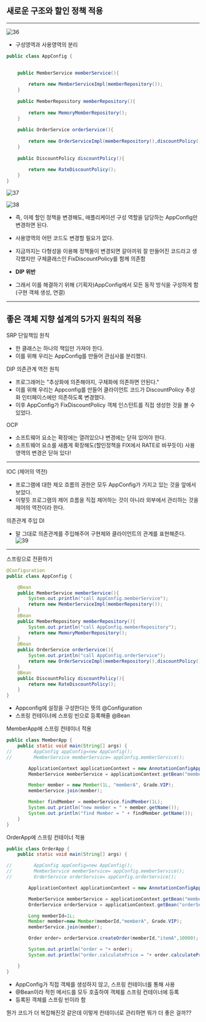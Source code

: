 ## 새로운 구조와 할인 정책 적용
___

![36](https://user-images.githubusercontent.com/113106136/216734458-555a22ca-cc68-4850-bf02-e7a37323f4a5.png)

- 구성영역과 사용영역의 분리

```java
public class AppConfig {

    
    public MemberService memberService(){
    
        return new MemberServiceImpl(memberRepository());
    }
    
    public MemberRepository memberRepository(){
        
        return new MemoryMemberRepository();
    }
    
    public OrderService orderService(){
        
        return new OrderServiceImpl(memberRepository(),discountPolicy());
    }
   
    public DiscountPolicy discountPolicy(){
    
        return new RateDiscountPolicy();
    }
}
```
![37](https://user-images.githubusercontent.com/113106136/216734747-538de5bc-7b20-41f3-aa31-b699b0eb7faa.png)

![38](https://user-images.githubusercontent.com/113106136/216734849-50231d08-bd86-4797-b757-7225cdb7b576.png)

- 즉, 아제 할인 정책을 변경해도, 애플리케이션 구성 역할을 담당하는 AppConfig만 변경하면 된다. 
- 사용영역의 어떤 코드도 변경할 필요가 없다.
- 지금까지는 다형성을 이용해 정책들이 변경되면 갈아끼워 잘 만들어진 코드라고 생각했지만 구체클래스인 FixDiscountPolicy를 함께 의존함
- **DIP 위반**

- 그래서 이를 해결하기 위해 (기획자)AppConfig에서 모든 동작 방식을 구성하게 함 (구현 객체 생성, 연결)
___

## 좋은 객체 지향 설계의 5가지 원칙의 적용
SRP 단일책임 원칙
- 한 클래스는 하나의 책임만 가져야 한다.
- 이를 위해 우리는 AppConfig를 만들어 관심사를 분리했다.

DIP 의존관계 역전 원칙
- 프로그래머는 "추상화에 의존해야지, 구체화에 의존하면 안된다."
- 이를 위해 우리는 Appconfig를 만들어 클라이언트 코드가 DiscountPolicy 추상화 인터페이스에만 의존하도록 변경했다.
- 이후 AppConfig가 FixDiscountPolicy 객체 인스턴트를 직접 생성한 것을 볼 수 있었다.

OCP
- 소프트웨어 요소는 확장에는 열려있으나 변경에는 닫혀 있어야 한다.
- 소프트웨어 요소를 새롭게 확장해도(할인정책을 FIX에서 RATE로 바꾸듯이) 사용 영역의 변경은 닫혀 있다!

___

IOC (제어의 역전)
- 프로그램에 대한 제오 흐름의 권한은 모두 AppConfig가 가지고 있는 것을 앞에서 보았다.
- 이렇듯 프로그램의 제어 흐름을 직접 제어하는 것이 아니라 외부에서 관리하는 것을 제어의 역전이라 한다.

의존관계 주입 DI
- 말 그대로 의존관계를 주입해주어 구현체와 클라이언트의 관계를 표현해준다.
![39](https://user-images.githubusercontent.com/113106136/216737136-31dd824e-102d-4be0-9e41-80a24c6ecdb1.png)

___

스프링으로 전환하기

```java
@Configuration
public class AppConfig {

    @Bean
    public MemberService memberService(){
        System.out.println("call AppConfig.memberService");
        return new MemberServiceImpl(memberRepository());
    }
    @Bean
    public MemberRepository memberRepository(){
        System.out.println("call AppConfig.memberRepository");
        return new MemoryMemberRepository();
    }
    @Bean
    public OrderService orderService(){
        System.out.println("call AppConfig.orderService");
        return new OrderServiceImpl(memberRepository(),discountPolicy());
    }
    @Bean
    public DiscountPolicy discountPolicy(){
        return new RateDiscountPolicy();
    }
}
```

- Appconfig에 설정을 구성한다는 뜻의 @Configuration
- 스프링 컨테이너에 스프링 빈으로 등록해줄 @Bean

MemberApp에 스프링 컨테이너 적용
```java
public class MemberApp {
    public static void main(String[] args) {
//        AppConfig appConfig=new AppConfig();
//        MemberService memberService= appConfig.memberService();

        ApplicationContext applicationContext = new AnnotationConfigApplicationContext(AppConfig.class);
        MemberService memberService = applicationContext.getBean("memberService",MemberService.class);

        Member member = new Member(1L, "memberA", Grade.VIP);
        memberService.join(member);

        Member findMember = memberService.findMember(1L);
        System.out.println("new member = " + member.getName());
        System.out.println("find Member = " + findMember.getName());
    }
}
```

OrderApp에 스프링 컨테이너 적용
```java
public class OrderApp {
    public static void main(String[] args) {

//        AppConfig appConfig=new AppConfig();
//        MemberService memberService= appConfig.memberService();
//        OrderService orderService= appConfig.orderService();

        ApplicationContext applicationContext = new AnnotationConfigApplicationContext(AppConfig.class);

        MemberService memberService = applicationContext.getBean("memberService",MemberService.class);
        OrderService orderService = applicationContext.getBean("orderService",OrderService.class);

        Long memberId=1L;
        Member member=new Member(memberId,"memberA", Grade.VIP);
        memberService.join(member);

        Order order= orderService.createOrder(memberId,"itemA",10000);

        System.out.println("order = "+ order);
        System.out.println("order.calculatePrice = "+ order.calculatePrice());

    }
}
```

- AppConfig가 직접 객체를 생성하지 않고, 스프링 컨테이너를 통해 사용
- @Bean이라 적힌 메서드를 모두 호출하여 객체를 스프링 컨테이너에 등록
- 등록된 객체를 스프링 빈이라 함

뭔가 코드가 더 복잡해진것 같은데 이렇게 컨테이너로 관리하면 뭐가 더 좋은 걸까??
